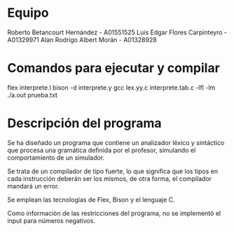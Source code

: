 # Equipo
Roberto Betancourt Hernández - A01551525
Luis Edgar Flores Carpinteyro - A01329971
Alan Rodrigo Albert Morán - A01328928
		
# Comandos para ejecutar y compilar
flex interprete.l
bison -d interprete.y
gcc lex.yy.c interprete.tab.c -lfl -lm
./a.out prueba.txt

# Descripción del programa
Se ha diseñado un programa que contiene un analizador léxico y sintáctico que procesa una gramática definida por el profesor, simulando el comportamiento de un simulador.

Se trata de un compilador de tipo fuerte, lo que significa que los tipos en cada instrucción deberán ser los mismos, de otra forma, el compilador mandará un error.

Se emplean las tecnologías de Flex, Bison y el lenguaje C.

Como información de las restricciones del programa, no se implementó el input para números negativos.